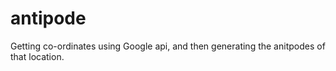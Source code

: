 # antipode
Getting co-ordinates using Google api, and then generating the anitpodes of that location.
